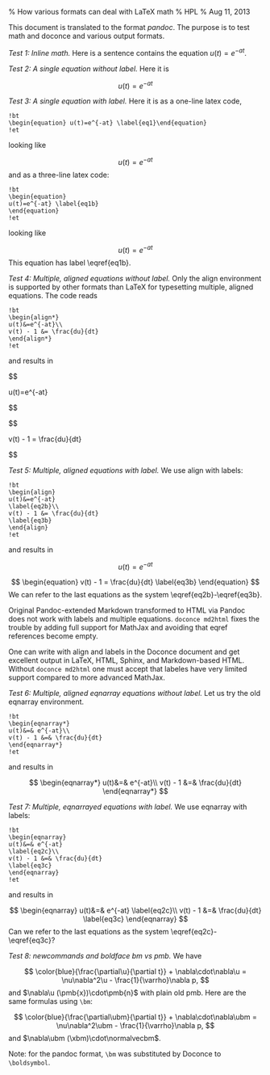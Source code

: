 % How various formats can deal with LaTeX math
% HPL
% Aug 11, 2013

This document is translated to the format _pandoc_. The purpose is to
test math and doconce and various output formats.

*Test 1: Inline math.* Here is a sentence contains the equation $u(t)=e^{-at}$.

*Test 2: A single equation without label.* Here it is

$$
 u(t)=e^{-at} 
$$

*Test 3: A single equation with label.* Here it is as a one-line
latex code,


~~~~~~~~~~~~~~~~~~~~~~~~~~~~~~~~~~~~~~~~~~~~~~~~~~~~~~~~~~~~~~~
!bt
\begin{equation} u(t)=e^{-at} \label{eq1}\end{equation}
!et
~~~~~~~~~~~~~~~~~~~~~~~~~~~~~~~~~~~~~~~~~~~~~~~~~~~~~~~~~~~~~~~

looking like

$$
\begin{equation} u(t)=e^{-at} \label{eq1}\end{equation}
$$
and as a three-line latex code:


~~~~~~~~~~~~~~~~~~~~~~~~~~~~~~~~~~~~~~~~~~~~~~~~~~~~~~~~~~~~~~~
!bt
\begin{equation}
u(t)=e^{-at} \label{eq1b}
\end{equation}
!et
~~~~~~~~~~~~~~~~~~~~~~~~~~~~~~~~~~~~~~~~~~~~~~~~~~~~~~~~~~~~~~~

looking like

$$
\begin{equation}
u(t)=e^{-at} \label{eq1b}
\end{equation}
$$
This equation has label \eqref{eq1b}.


*Test 4: Multiple, aligned equations without label.* Only the align
environment is supported by other formats than LaTeX for typesetting
multiple, aligned equations. The code reads


~~~~~~~~~~~~~~~~~~~~~~~~~~~~~~~~~~~~~~~~~~~~~~~~~~~~~~~~~~~~~~~
!bt
\begin{align*}
u(t)&=e^{-at}\\ 
v(t) - 1 &= \frac{du}{dt}
\end{align*}
!et
~~~~~~~~~~~~~~~~~~~~~~~~~~~~~~~~~~~~~~~~~~~~~~~~~~~~~~~~~~~~~~~

and results in

$$

u(t)=e^{-at}

$$

$$
  
v(t) - 1 = \frac{du}{dt}

$$

*Test 5: Multiple, aligned equations with label.* We use align with
labels:


~~~~~~~~~~~~~~~~~~~~~~~~~~~~~~~~~~~~~~~~~~~~~~~~~~~~~~~~~~~~~~~
!bt
\begin{align}
u(t)&=e^{-at}
\label{eq2b}\\ 
v(t) - 1 &= \frac{du}{dt}
\label{eq3b}
\end{align}
!et
~~~~~~~~~~~~~~~~~~~~~~~~~~~~~~~~~~~~~~~~~~~~~~~~~~~~~~~~~~~~~~~

and results in

$$
\begin{equation}
u(t)=e^{-at} \label{eq2b}
\end{equation}
$$

$$
\begin{equation}  
v(t) - 1 = \frac{du}{dt} \label{eq3b}
\end{equation}
$$
We can refer to the last equations as the system \eqref{eq2b}-\eqref{eq3b}.


Original Pandoc-extended Markdown transformed to HTML via Pandoc
does not work with labels and multiple equations. `doconce md2html`
fixes the trouble by adding full support for MathJax and avoiding
that eqref references become empty.

One can write with align and labels in the Doconce document and get excellent
output in LaTeX, HTML, Sphinx, and Markdown-based HTML. Without
`doconce md2html` one must accept that labeles have very limited support
compared to more advanced MathJax.


*Test 6: Multiple, aligned eqnarray equations without label.* Let us
try the old eqnarray environment.


~~~~~~~~~~~~~~~~~~~~~~~~~~~~~~~~~~~~~~~~~~~~~~~~~~~~~~~~~~~~~~~
!bt
\begin{eqnarray*}
u(t)&=& e^{-at}\\ 
v(t) - 1 &=& \frac{du}{dt}
\end{eqnarray*}
!et
~~~~~~~~~~~~~~~~~~~~~~~~~~~~~~~~~~~~~~~~~~~~~~~~~~~~~~~~~~~~~~~

and results in

$$
\begin{eqnarray*}
u(t)&=& e^{-at}\\ 
v(t) - 1 &=& \frac{du}{dt}
\end{eqnarray*}
$$

*Test 7: Multiple, eqnarrayed equations with label.* We use eqnarray with
labels:


~~~~~~~~~~~~~~~~~~~~~~~~~~~~~~~~~~~~~~~~~~~~~~~~~~~~~~~~~~~~~~~
!bt
\begin{eqnarray}
u(t)&=& e^{-at}
\label{eq2c}\\ 
v(t) - 1 &=& \frac{du}{dt}
\label{eq3c}
\end{eqnarray}
!et
~~~~~~~~~~~~~~~~~~~~~~~~~~~~~~~~~~~~~~~~~~~~~~~~~~~~~~~~~~~~~~~

and results in

$$
\begin{eqnarray}
u(t)&=& e^{-at} \label{eq2c}\\ 
v(t) - 1 &=& \frac{du}{dt} \label{eq3c}
\end{eqnarray}
$$
Can we refer to the last equations as the system \eqref{eq2c}-\eqref{eq3c}?

*Test 8: newcommands and boldface bm vs pmb.* We have

$$
 \color{blue}{\frac{\partial\u}{\partial t}} +
\nabla\cdot\nabla\u = \nu\nabla^2\u -
\frac{1}{\varrho}\nabla p,
$$
and $\nabla\u (\pmb{x})\cdot\pmb{n}$
with plain old pmb. Here are the same formulas using `\bm`:

$$
 \color{blue}{\frac{\partial\ubm}{\partial t}} +
\nabla\cdot\nabla\ubm = \nu\nabla^2\ubm -
\frac{1}{\varrho}\nabla p,
$$
and $\nabla\ubm (\xbm)\cdot\normalvecbm$.

Note: for the pandoc format, `\bm` was substituted by Doconce
to `\boldsymbol`.

